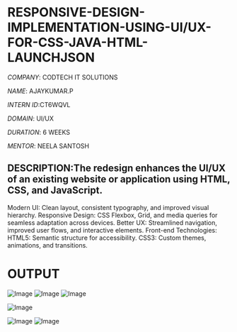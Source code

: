 # RESPONSIVE-DESIGN-IMPLEMENTATION-USING-UI/UX-FOR-CSS-JAVA-HTML-LAUNCHJSON

*COMPANY*: CODTECH IT SOLUTIONS

*NAME*: AJAYKUMAR.P

*INTERN ID*:CT6WQVL

*DOMAIN*: UI/UX

*DURATION*: 6 WEEKS

*MENTOR*: NEELA SANTOSH

## DESCRIPTION:The redesign enhances the UI/UX of an existing website or application using HTML, CSS, and JavaScript.
Modern UI: Clean layout, consistent typography, and improved visual hierarchy.
Responsive Design: CSS Flexbox, Grid, and media queries for seamless adaptation across devices.
Better UX: Streamlined navigation, improved user flows, and interactive elements.
Front-end Technologies:
HTML5: Semantic structure for accessibility.
CSS3: Custom themes, animations, and transitions.
# OUTPUT
![Image](https://github.com/user-attachments/assets/c0ae1678-518a-439d-bf43-9ee6a85b4073)
![Image](https://github.com/user-attachments/assets/05bb7bc0-670a-4b30-b6b3-7f727a356b55)
![Image](https://github.com/user-attachments/assets/2d90d3e8-cd24-4b4a-b277-d47b150f5f34)

![Image](https://github.com/user-attachments/assets/359ec6c8-da85-4ceb-9867-80aa91506adb)

![Image](https://github.com/user-attachments/assets/969318ae-3700-4b43-8e86-7181bc6182fa)
![Image](https://github.com/user-attachments/assets/935af888-03d9-439d-b252-ddfc2e3af4a0)



